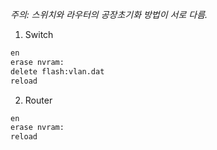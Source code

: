 *주의: 스위치와 라우터의 공장초기화 방법이 서로 다름.*

1. Switch
```bash
en
erase nvram:
delete flash:vlan.dat
reload
```

2. Router
```bash
en
erase nvram:
reload
```
